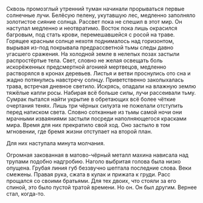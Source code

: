 Сквозь промозглый утренний туман начинали прорываться первые солнечные лучи.
Белёсую пелену, укутавшую лес, медленно заполняло золотистое сияние солнца.
Рассвет пока не спешил в этот мир.
Он наступал медленно и неотвратимо.
Восток пока лишь окрасился багровым, под стать крови, перемешавшейся с росой на траве.
Горящее красным солнце нехотя поднималось над горизонтом, вырывая из-под покрывала предрассветной тьмы следы давно угасшего сражения.
На холодной земле в нелепых позах застыли распростёртые тела.
Свет, словно не желая освещать боль искорёженных предсмертной агонией мертвецов, медленно растворялся в кронах деревьев.
Листья и ветви проснулись ото сна и жадно потянулись навстречу солнцу.
Приветственно заколыхалась трава, встречая дневное светило.
Искрясь, опадали на влажную землю тяжёлые капли росы.
Набирая всё больше силы, лучи рассеивали тьму.
Сумрак пытался найти укрытие в обретающих всё более чёткие очертания тенях.
Лишь три чёрных силуэта не пожелали отступить перед натиском света.
Словно сотканные из тьмы самой ночи они мрачными изваяниями застыли
посреди наполняющегося красками мира.
Время для них прекратило свой ход.
Оно застыло в том мгновении, где бремя жизни отступает на второй план.

Для них наступала минута молчания.

Огромная закованная в матово-чёрный металл махина нависала над трупами
подобно надгробию.
Наголо выбритая голова была низко опущена.
Грубая линия губ беззвучно шептала последние слова. Веки смежены.
Правая рука, сжата в кулак и прижата к груди.
Расс прощался со своими братьями.
Для тех двоих, что стояли за его спиной, это было пустой тратой времени.
Но он. Он был другим. Вернее стал, когда-то.
